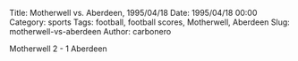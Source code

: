 Title: Motherwell vs. Aberdeen, 1995/04/18
Date: 1995/04/18 00:00
Category: sports
Tags: football, football scores, Motherwell, Aberdeen
Slug: motherwell-vs-aberdeen
Author: carbonero


Motherwell 2 - 1 Aberdeen
